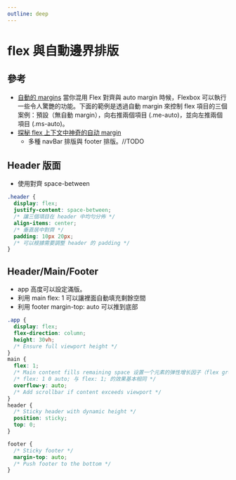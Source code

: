```yaml
---
outline: deep
---
```


<script setup>
import flexHeader from './flex/flexHeader.vue'
import flexLayout from './flex/flexLayout.vue'


</script>

# flex 與自動邊界排版

## 參考

- [自動的 margins](https://bootstrap5.hexschool.com/docs/5.1/utilities/flex/#auto-margins)
  當你混用 Flex 對齊與 auto margin 時候，Flexbox 可以執行一些令人驚艷的功能。下面的範例是透過自動 margin 來控制 flex 項目的三個案例：預設（無自動 margin），向右推兩個項目 (.me-auto)，並向左推兩個項目 (.ms-auto)。
- [探秘 flex 上下文中神奇的自动 margin](https://www.cnblogs.com/coco1s/p/10910588.html)
  - 多種 navBar 排版與 footer 排版。//TODO

## Header 版面

- 使用對齊 space-between

<flexHeader></flexHeader>

```css
.header {
  display: flex;
  justify-content: space-between;
  /* 讓三個項目在 header 中均勻分佈 */
  align-items: center;
  /* 垂直居中對齊 */
  padding: 10px 20px;
  /* 可以根據需要調整 header 的 padding */
}
```

## Header/Main/Footer

- app 高度可以設定滿版。
- 利用 main flex: 1 可以讓裡面自動填充剩餘空間
- 利用 footer margin-top: auto 可以推到底部
  <flexLayout></flexLayout>

```css
.app {
  display: flex;
  flex-direction: column;
  height: 30vh;
  /* Ensure full viewport height */
}
main {
  flex: 1;
  /* Main content fills remaining space 设置一个元素的弹性增长因子（flex grow factor）为 1。这个属性告诉浏览器，该元素应该尽可能地填充父容器中剩余的空间 */
  /* flex: 1 0 auto; 与 flex: 1; 的效果基本相同 */
  overflow-y: auto;
  /* Add scrollbar if content exceeds viewport */
}
header {
  /* Sticky header with dynamic height */
  position: sticky;
  top: 0;
}

footer {
  /* Sticky footer */
  margin-top: auto;
  /* Push footer to the bottom */
}
```

